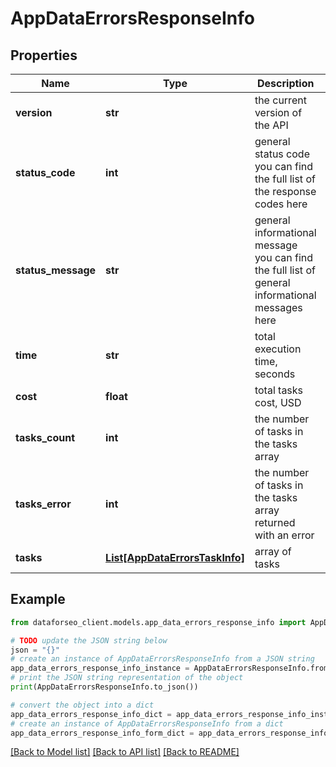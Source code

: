 # AppDataErrorsResponseInfo


## Properties

Name | Type | Description | Notes
------------ | ------------- | ------------- | -------------
**version** | **str** | the current version of the API | [optional] 
**status_code** | **int** | general status code you can find the full list of the response codes here | [optional] 
**status_message** | **str** | general informational message you can find the full list of general informational messages here | [optional] 
**time** | **str** | total execution time, seconds | [optional] 
**cost** | **float** | total tasks cost, USD | [optional] 
**tasks_count** | **int** | the number of tasks in the tasks array | [optional] 
**tasks_error** | **int** | the number of tasks in the tasks array returned with an error | [optional] 
**tasks** | [**List[AppDataErrorsTaskInfo]**](AppDataErrorsTaskInfo.md) | array of tasks | [optional] 

## Example

```python
from dataforseo_client.models.app_data_errors_response_info import AppDataErrorsResponseInfo

# TODO update the JSON string below
json = "{}"
# create an instance of AppDataErrorsResponseInfo from a JSON string
app_data_errors_response_info_instance = AppDataErrorsResponseInfo.from_json(json)
# print the JSON string representation of the object
print(AppDataErrorsResponseInfo.to_json())

# convert the object into a dict
app_data_errors_response_info_dict = app_data_errors_response_info_instance.to_dict()
# create an instance of AppDataErrorsResponseInfo from a dict
app_data_errors_response_info_form_dict = app_data_errors_response_info.from_dict(app_data_errors_response_info_dict)
```
[[Back to Model list]](../README.md#documentation-for-models) [[Back to API list]](../README.md#documentation-for-api-endpoints) [[Back to README]](../README.md)


